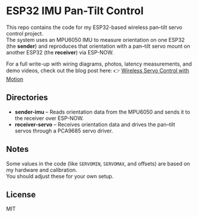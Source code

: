# ESP32 IMU Pan-Tilt Control

This repo contains the code for my ESP32-based wireless pan–tilt servo control project.  
The system uses an MPU6050 IMU to measure orientation on one ESP32 (the **sender**) and reproduces that orientation with a pan–tilt servo mount on another ESP32 (the **receiver**) via ESP-NOW.

For a full write-up with wiring diagrams, photos, latency measurements, and demo videos, check out the blog post here: 👉 [Wireless Servo Control with Motion](https://open.substack.com/pub/hsinhungw/p/wireless-servo-control-with-motion?r=2tujdw&utm_campaign=post&utm_medium=web&showWelcomeOnShare=false)

## Directories

- **sender-imu** – Reads orientation data from the MPU6050 and sends it to the receiver over ESP-NOW.  
- **receiver-servo** – Receives orientation data and drives the pan–tilt servos through a PCA9685 servo driver.

## Notes

Some values in the code (like `SERVOMIN`, `SERVOMAX`, and offsets) are based on my hardware and calibration.  
You should adjust these for your own setup.

## License  
MIT
